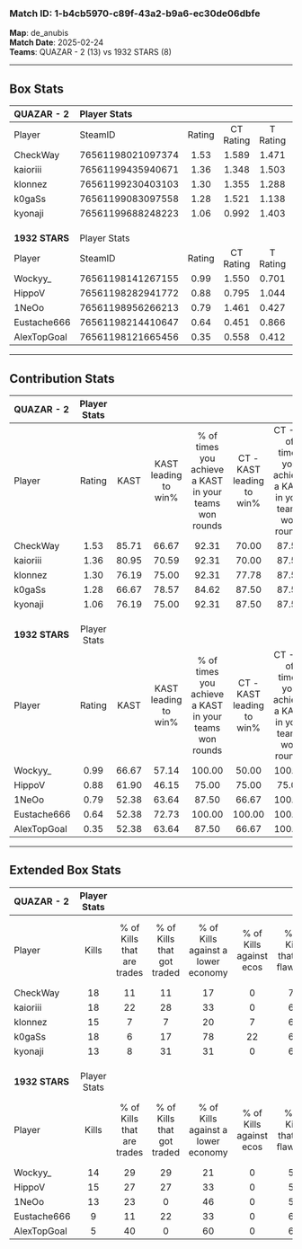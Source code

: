 ### Match ID: 1-b4cb5970-c89f-43a2-b9a6-ec30de06dbfe  
**Map**: de_anubis  
**Match Date**: 2025-02-24  
**Teams**: QUAZAR - 2 (13) vs 1932 STARS (8)  

---  

## Box Stats  

| **QUAZAR - 2** | Player Stats      |        |           |          |       |       |       |         |        |      |     |
| :- | :- | :-: | :-: | :-: | :-: | :-: | :-: | :-: | :-: | :-: | :-: |
| Player         | SteamID           | Rating | CT Rating | T Rating | KAST  |  ADR  | Kills | Assists | Deaths | K/D  | HS% |
| CheckWay       | 76561198021097374 |  1.53  |   1.589   |  1.471   | 85.71 | 95.1  |  18   |    6    |   9    | 2.00 | 33  |
| kaioriii       | 76561199435940671 |  1.36  |   1.348   |  1.503   | 80.95 | 78.0  |  18   |    0    |   11   | 1.64 | 33  |
| klonnez        | 76561199230403103 |  1.30  |   1.355   |  1.288   | 76.19 | 86.0  |  15   |    9    |   10   | 1.50 | 33  |
| k0gaSs         | 76561199083097558 |  1.28  |   1.521   |  1.138   | 66.67 | 101.0 |  18   |    5    |   14   | 1.29 | 72  |
| kyonaji        | 76561199688248223 |  1.06  |   0.992   |  1.403   | 76.19 | 65.3  |  13   |    1    |   12   | 1.08 | 53  |
|                |                   |        |           |          |       |       |       |         |        |      |     |
|                |                   |        |           |          |       |       |       |         |        |      |     |
|                |                   |        |           |          |       |       |       |         |        |      |     |
| **1932 STARS** | Player Stats      |        |           |          |       |       |       |         |        |      |     |
| Player         | SteamID           | Rating | CT Rating | T Rating | KAST  |  ADR  | Kills | Assists | Deaths | K/D  | HS% |
| Wockyy_        | 76561198141267155 |  0.99  |   1.550   |  0.701   | 66.67 | 73.5  |  14   |    2    |   15   | 0.93 | 57  |
| HippoV         | 76561198282941772 |  0.88  |   0.795   |  1.044   | 61.90 | 76.5  |  15   |    2    |   20   | 0.75 | 73  |
| 1NeOo          | 76561198956266213 |  0.79  |   1.461   |  0.427   | 52.38 | 58.7  |  13   |    1    |   15   | 0.87 | 38  |
| Eustache666    | 76561198214410647 |  0.64  |   0.451   |  0.866   | 52.38 | 57.8  |   9   |    4    |   15   | 0.60 | 66  |
| AlexTopGoal    | 76561198121665456 |  0.35  |   0.558   |  0.412   | 52.38 | 40.0  |   5   |    0    |   17   | 0.29 | 60  |
---  

## Contribution Stats  

| **QUAZAR - 2** | Player Stats |       |                      |                                                        |                           |                                                             |                          |                                                            |
| :- | :-: | :-: | :-: | :-: | :-: | :-: | :-: | :-: |
| Player         |    Rating    | KAST  | KAST leading to win% | % of times you achieve a KAST in your teams won rounds | CT - KAST leading to win% | CT - % of times you achieve a KAST in your teams won rounds | T - KAST leading to win% | T - % of times you achieve a KAST in your teams won rounds |
| CheckWay       |     1.53     | 85.71 |        66.67         |                         92.31                          |           70.00           |                            87.50                            |          62.50           |                           100.00                           |
| kaioriii       |     1.36     | 80.95 |        70.59         |                         92.31                          |           70.00           |                            87.50                            |          71.43           |                           100.00                           |
| klonnez        |     1.30     | 76.19 |        75.00         |                         92.31                          |           77.78           |                            87.50                            |          71.43           |                           100.00                           |
| k0gaSs         |     1.28     | 66.67 |        78.57         |                         84.62                          |           87.50           |                            87.50                            |          66.67           |                           80.00                            |
| kyonaji        |     1.06     | 76.19 |        75.00         |                         92.31                          |           87.50           |                            87.50                            |          62.50           |                           100.00                           |
|                |              |       |                      |                                                        |                           |                                                             |                          |                                                            |
|                |              |       |                      |                                                        |                           |                                                             |                          |                                                            |
|                |              |       |                      |                                                        |                           |                                                             |                          |                                                            |
| **1932 STARS** | Player Stats |       |                      |                                                        |                           |                                                             |                          |                                                            |
| Player         |    Rating    | KAST  | KAST leading to win% | % of times you achieve a KAST in your teams won rounds | CT - KAST leading to win% | CT - % of times you achieve a KAST in your teams won rounds | T - KAST leading to win% | T - % of times you achieve a KAST in your teams won rounds |
| Wockyy_        |     0.99     | 66.67 |        57.14         |                         100.00                         |           50.00           |                           100.00                            |          66.67           |                           100.00                           |
| HippoV         |     0.88     | 61.90 |        46.15         |                         75.00                          |           75.00           |                            75.00                            |          33.33           |                           75.00                            |
| 1NeOo          |     0.79     | 52.38 |        63.64         |                         87.50                          |           66.67           |                           100.00                            |          60.00           |                           75.00                            |
| Eustache666    |     0.64     | 52.38 |        72.73         |                         100.00                         |          100.00           |                           100.00                            |          57.14           |                           100.00                           |
| AlexTopGoal    |     0.35     | 52.38 |        63.64         |                         87.50                          |           66.67           |                           100.00                            |          60.00           |                           75.00                            |
---  

## Extended Box Stats  

| **QUAZAR - 2** | Player Stats |                            |                            |                                    |                         |                              |                                 |        |                             |                                     |                          |                               |                            |
| :- | :-: | :-: | :-: | :-: | :-: | :-: | :-: | :-: | :-: | :-: | :-: | :-: | :-: |
| Player         |    Kills     | % of Kills that are trades | % of Kills that got traded | % of Kills against a lower economy | % of Kills against ecos | % of Kills that are flawless | % of Kills that are close duels | Deaths | % of Deaths that get traded | % of Deaths against a lower economy | % of Deaths against ecos | % of Deaths that are flawless | % of Deaths that are close |
| CheckWay       |      18      |             11             |             11             |                 17                 |            0            |              78              |                0                |   9    |              0              |                  0                  |            0             |              44               |             11             |
| kaioriii       |      18      |             22             |             28             |                 33                 |            0            |              67              |                0                |   11   |             18              |                 27                  |            0             |              91               |             9              |
| klonnez        |      15      |             7              |             7              |                 20                 |            7            |              67              |                0                |   10   |             10              |                 10                  |            0             |              20               |             0              |
| k0gaSs         |      18      |             6              |             17             |                 78                 |           22            |              61              |                6                |   14   |             21              |                  0                  |            0             |              57               |             7              |
| kyonaji        |      13      |             8              |             31             |                 31                 |            0            |              62              |                0                |   12   |             33              |                 17                  |            0             |              67               |             17             |
|                |              |                            |                            |                                    |                         |                              |                                 |        |                             |                                     |                          |                               |                            |
|                |              |                            |                            |                                    |                         |                              |                                 |        |                             |                                     |                          |                               |                            |
|                |              |                            |                            |                                    |                         |                              |                                 |        |                             |                                     |                          |                               |                            |
| **1932 STARS** | Player Stats |                            |                            |                                    |                         |                              |                                 |        |                             |                                     |                          |                               |                            |
| Player         |    Kills     | % of Kills that are trades | % of Kills that got traded | % of Kills against a lower economy | % of Kills against ecos | % of Kills that are flawless | % of Kills that are close duels | Deaths | % of Deaths that get traded | % of Deaths against a lower economy | % of Deaths against ecos | % of Deaths that are flawless | % of Deaths that are close |
| Wockyy_        |      14      |             29             |             29             |                 21                 |            0            |              57              |                7                |   15   |             20              |                 13                  |            0             |              53               |             0              |
| HippoV         |      15      |             27             |             27             |                 33                 |            0            |              53              |               13                |   20   |             10              |                 20                  |            0             |              85               |             0              |
| 1NeOo          |      13      |             23             |             0              |                 46                 |            0            |              54              |                0                |   15   |             20              |                 13                  |            0             |              73               |             0              |
| Eustache666    |      9       |             11             |             22             |                 33                 |            0            |              67              |               11                |   15   |             13              |                 13                  |            0             |              53               |             7              |
| AlexTopGoal    |      5       |             40             |             0              |                 60                 |            0            |              60              |               20                |   17   |             29              |                 24                  |            0             |              65               |             0              |
